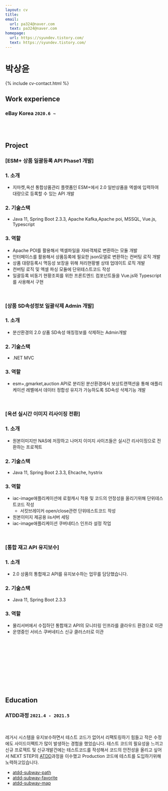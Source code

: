 ```yaml
---
layout: cv
title: 
email:
  url: pa324@naver.com
  text: pa324@naver.com
homepage:
  url: https://syundev.tistory.com/
  text: https://syundev.tistory.com/
---
```


# 박상윤

<!--
include contact information from the front matter
Supported arguments:
    - homepage: url, text
    - phone
    - email
-->

{% include cv-contact.html %}

## Work experience

### **eBay Korea** `2020.6 ~`

<br>
<br>

## Project

### [**ESM+ 상품 일괄등록 API Phase1 개발**]

### 1. 소개
  
- 지마켓,옥션 통합상품관리 플랫폼인 ESM+에서 2.0 일반상품을 엑셀에 입력하여 대량으로 등록할 수 있는 API 개발 

### 2. 기술스택

- Java 11, Spring Boot 2.3.3, Apache Kafka,Apache poi, MSSQL, Vue.js, Typescript

   
### 3. 역할
 
- Apache POI를 활용해서 엑셀파일을 자바객체로 변환하는 모듈 개발
- 인터페이스를 활용해서 상품등록에 필요한 json모델로 변환하는 컨버팅 로직 개발
- 상품 대량등록시 멱등성 보장을 위해 처리현황별 상태 업데이트 로직 개발
- 컨버팅 로직 및 엑셀 파싱 모듈에 단위테스트코드 작성
- 일괄등록 비동기 현황조회를 위한 프론트엔드 컴포넌트들을 Vue.js와 Typescript를 사용해서 구현
  

<br>

### [**상품 SD속성정보 일괄삭제 Admin 개발**]

### 1. 소개
  
- 분산환경의 2.0 상품 SD속성 매칭정보를 삭제하는 Admin개발

### 2. 기술스택

- .NET MVC

### 3. 역할

- esm+,gmarket,auction API로 분리된 분산환경에서 보상트랜잭션을 통해 애플리케이션 레벨에서 데이터 정합성 유지가 가능하도록 SD속성 삭제기능 개발

<br>


### [**옥션 실시간 이미지 리사이징 전환**]

### 1. 소개
  
- 원본이미지만 NAS에 저장하고 나머지 이미지 사이즈들은 실시간 리사이징으로 전환하는 프로젝트

### 2. 기술스택

- Java 11, Spring Boot 2.3.3, Ehcache, hystrix

### 3. 역할

- iac-image애플리케이션에 로컬캐시 적용 및 코드의 안정성을 올리기위해 단위테스트코드 작성
  - 서킷브레이커 open/close관련 단위테스트코드 작성
- 원본이미지 제공용 iis서버 세팅
- iac-image애플리케이션 쿠버네티스 인프라 설정 작업

<br>


### [**통합 재고 API 유지보수**]

### 1. 소개
  
- 2.0 상품의 통합재고 API를 유지보수하는 업무를 담당했습니다.

### 2. 기술스택

- Java 11, Spring Boot 2.3.3

### 3. 역할

- 물리서버에서 수집하던 통합재고 API의 모니터링 인프라를 클라우드 환경으로 이관
- 운영중인 서비스 쿠버네티스 신규 클러스터로 이관

<br>
<br>
<br>
<br>
<br>
<br>
<br>
<br>
<br>

## Education

### **ATDD과정** `2021.4 - 2021.5`

<br>

레거시 시스템을 유지보수하면서 테스트 코드가 없어서 리팩토링하기 힘들고 작은 수정에도 사이드이펙트가 많이 발생하는 경험을 했었습니다. 테스트 코드의 필요성을 느끼고 신규 프로젝트 및 신규개발건에는 테스트코드를 작성해서 코드의 안전성을 올리고 싶어서 NEXT STEP의 [ATDD](https://edu.nextstep.camp/c/R89PYi5H/s)과정을 이수했고 Production 코드에 테스트를 도입하기위해 노력하고있습니다.

- [atdd-subway-path](https://github.com/pa324/atdd-subway-path)
- [atdd-subway-favorite](https://github.com/pa324/atdd-subway-favorite)
- [atdd-subway-map](https://github.com/pa324/atdd-subway-map)




<!-- ### Footer

Last updated: May 2013 -->
